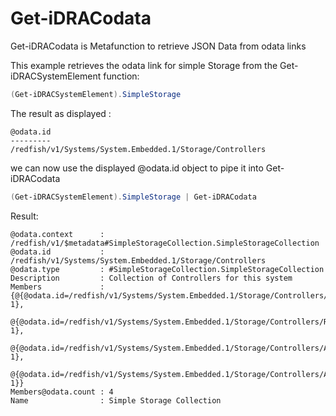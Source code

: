 ﻿# Get-iDRACodata


Get-iDRACodata is Metafunction to retrieve JSON Data from odata links

This example retrieves the odata link for simple Storage from the Get-iDRACSystemElement function:

```Powershell
(Get-iDRACSystemElement).SimpleStorage
``` 
The result as displayed :
``` 
@odata.id
---------
/redfish/v1/Systems/System.Embedded.1/Storage/Controllers
``` 

we can now use the displayed @odata.id object to pipe it into Get-iDRACodata

```Powershell
(Get-iDRACSystemElement).SimpleStorage | Get-iDRACodata
```

Result:

```
@odata.context      : /redfish/v1/$metadata#SimpleStorageCollection.SimpleStorageCollection
@odata.id           : /redfish/v1/Systems/System.Embedded.1/Storage/Controllers
@odata.type         : #SimpleStorageCollection.SimpleStorageCollection
Description         : Collection of Controllers for this system
Members             : {@{@odata.id=/redfish/v1/Systems/System.Embedded.1/Storage/Controllers/RAID.Integrated.1-1},
                      @{@odata.id=/redfish/v1/Systems/System.Embedded.1/Storage/Controllers/RAID.Modular.3-1},
                      @{@odata.id=/redfish/v1/Systems/System.Embedded.1/Storage/Controllers/AHCI.Embedded.1-1},
                      @{@odata.id=/redfish/v1/Systems/System.Embedded.1/Storage/Controllers/AHCI.Embedded.2-1}}
Members@odata.count : 4
Name                : Simple Storage Collection
```
